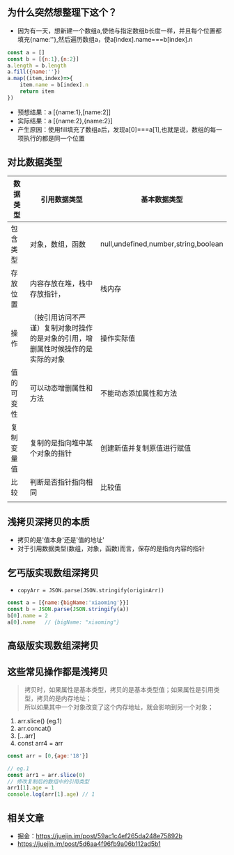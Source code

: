 
## 为什么突然想整理下这个？
- 因为有一天，想新建一个数组a,使他与指定数组b长度一样，并且每个位置都填充{name:''},然后遍历数组a，使a[index].name===b[index].n

```JavaScript
const a = []
const b = [{n:1},{n:2}]
a.length = b.length
a.fill({name:''})
a.map((item,index)=>{
    item.name = b[index].n
    return item
})

```
- 预想结果：a [{name:1},[name:2]]
- 实际结果：a [{name:2},{name:2}]
- 产生原因：使用fill填充了数组a后，发现a[0]===a[1],也就是说，数组的每一项执行的都是同一个位置



## 对比数据类型

| 数据类型   | 引用数据类型                                                                     | 基本数据类型                         |
|------------|----------------------------------------------------------------------------------|--------------------------------------|
| 包含类型   | 对象，数组，函数                                                                 | null,undefined,number,string,boolean |
| 存放位置   | 内容存放在堆，栈中存放指针，                                                     | 栈内存                               |
| 操作       | （按引用访问不严谨）复制对象时操作的是对象的引用，增删属性时候操作的是实际的对象 | 操作实际值                           |
| 值的可变性 | 可以动态增删属性和方法                                                           | 不能动态添加属性和方法               |
| 复制变量值 | 复制的是指向堆中某个对象的指针                                                   | 创建新值并复制原值进行赋值           |
| 比较       | 判断是否指针指向相同                                                             | 比较值                               |
|            |                                                                                  |                                      |
  
## 浅拷贝深拷贝的本质

- 拷贝的是'值本身'还是'值的地址'
- 对于引用数据类型(数组，对象，函数)而言，保存的是指向内容的指针

## 乞丐版实现数组深拷贝

- `copyArr = JSON.parse(JSON.stringify(originArr))`

```JavaScript
const a = [{name:{bigName:'xiaoming'}}]
const b = JSON.parse(JSON.stringify(a))
b[0].name = 2
a[0].name   // {bigName: "xiaoming"}

```
  
## 高级版实现数组深拷贝


## 这些常见操作都是浅拷贝

> 拷贝时，如果属性是基本类型，拷贝的是基本类型值；如果属性是引用类型，拷贝的是内存地址；  
> 所以如果其中一个对象改变了这个内存地址，就会影响到另一个对象；

1. arr.slice() (eg.1)
2. arr.concat()
3. [...arr]
4. const arr4 = arr

```JavaScript
const arr = [0,{age:'18'}]

// eg.1
const arr1 = arr.slice(0)
// 修改复制后的数组中的引用类型
arr1[1].age = 1
console.log(arr[1].age) // 1

```


## 相关文章
- 掘金：https://juejin.im/post/59ac1c4ef265da248e75892b
- https://juejin.im/post/5d6aa4f96fb9a06b112ad5b1